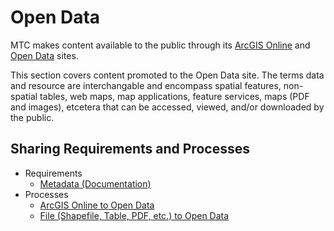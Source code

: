# Open Data
MTC makes content available to the public through its [ArcGIS Online](http://mtc.maps.arcgis.com/home/index.html) and [Open Data](http://opendata.mtc.ca.gov/) sites.

This section covers content promoted to the Open Data site. The terms data and resource are interchangable and encompass spatial features, non-spatial tables, web maps, map applications, feature services, maps (PDF and images), etcetera that can be accessed, viewed, and/or downloaded by the public.

## Sharing Requirements and Processes
- Requirements
  - [Metadata (Documentation)](requirements_openDataMetadata.md)
- Processes
  - [ArcGIS Online to Open Data](process_agol2OpenData.md)
  - [File (Shapefile, Table, PDF, etc.) to Open Data](process_file2OpenData.md)
